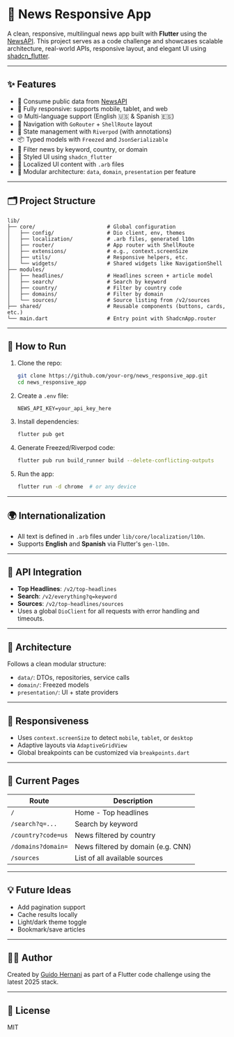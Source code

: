 # 📰 News Responsive App

A clean, responsive, multilingual news app built with **Flutter** using the [NewsAPI](https://newsapi.org). This project serves as a code challenge and showcases scalable architecture, real-world APIs, responsive layout, and elegant UI using [shadcn_flutter](https://pub.dev/packages/shadcn_flutter).

---

## ✨ Features

- 🔗 Consume public data from [NewsAPI](https://newsapi.org/docs)
- 📱 Fully responsive: supports mobile, tablet, and web
- 🌐 Multi-language support (English 🇺🇸 & Spanish 🇪🇸)
- 🧭 Navigation with `GoRouter` + `ShellRoute` layout
- 🧠 State management with `Riverpod` (with annotations)
- 📦 Typed models with `Freezed` and `JsonSerializable`
- 🔎 Filter news by keyword, country, or domain
- 🎨 Styled UI using `shadcn_flutter`
- 💬 Localized UI content with `.arb` files
- 🧱 Modular architecture: `data`, `domain`, `presentation` per feature

---

## 🗂️ Project Structure

```
lib/
├── core/                       # Global configuration
│   ├── config/                 # Dio client, env, themes
│   ├── localization/           # .arb files, generated l10n
│   ├── router/                 # App router with ShellRoute
│   ├── extensions/             # e.g., context.screenSize
│   ├── utils/                  # Responsive helpers, etc.
│   └── widgets/                # Shared widgets like NavigationShell
├── modules/
│   ├── headlines/              # Headlines screen + article model
│   ├── search/                 # Search by keyword
│   ├── country/                # Filter by country code
│   ├── domains/                # Filter by domain
│   └── sources/                # Source listing from /v2/sources
├── shared/                     # Reusable components (buttons, cards, etc.)
└── main.dart                   # Entry point with ShadcnApp.router
```

---

## 🚀 How to Run

1. Clone the repo:
   ```bash
   git clone https://github.com/your-org/news_responsive_app.git
   cd news_responsive_app
   ```

2. Create a `.env` file:
   ```
   NEWS_API_KEY=your_api_key_here
   ```

3. Install dependencies:
   ```bash
   flutter pub get
   ```

4. Generate Freezed/Riverpod code:
   ```bash
   flutter pub run build_runner build --delete-conflicting-outputs
   ```

5. Run the app:
   ```bash
   flutter run -d chrome  # or any device
   ```

---

## 🌍 Internationalization

- All text is defined in `.arb` files under `lib/core/localization/l10n`.
- Supports **English** and **Spanish** via Flutter's `gen-l10n`.

---

## 📡 API Integration

- **Top Headlines**: `/v2/top-headlines`
- **Search**: `/v2/everything?q=keyword`
- **Sources**: `/v2/top-headlines/sources`
- Uses a global `DioClient` for all requests with error handling and timeouts.

---

## 🧱 Architecture

Follows a clean modular structure:

- `data/`: DTOs, repositories, service calls
- `domain/`: Freezed models
- `presentation/`: UI + state providers

---

## 📏 Responsiveness

- Uses `context.screenSize` to detect `mobile`, `tablet`, or `desktop`
- Adaptive layouts via `AdaptiveGridView`
- Global breakpoints can be customized via `breakpoints.dart`

---

## 🧪 Current Pages

| Route              | Description                          |
|--------------------|--------------------------------------|
| `/`                | Home - Top headlines                 |
| `/search?q=...`    | Search by keyword                    |
| `/country?code=us` | News filtered by country             |
| `/domains?domain=` | News filtered by domain (e.g. CNN)   |
| `/sources`         | List of all available sources        |

---

## 💡 Future Ideas

- Add pagination support
- Cache results locally
- Light/dark theme toggle
- Bookmark/save articles

---

## 👨‍💻 Author

Created by [Guido Hernani](https://github.com/your-username) as part of a Flutter code challenge using the latest 2025 stack.

---

## 📄 License

MIT